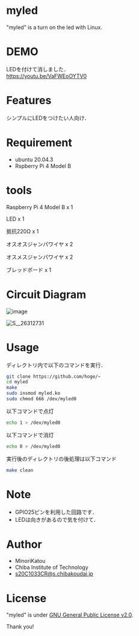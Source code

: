 # myled

"myled" is a turn on the led with Linux.

# DEMO

LEDを付けて消しました．<br>
https://youtu.be/VaFWEoOYTV0

# Features

シンプルにLEDをつけたい人向け．

# Requirement

* ubuntu 20.04.3
* Rspberry Pi 4 Model B

# tools

Raspberry Pi 4 Model B x 1<br>

LED x 1<br>

抵抗220Ω x 1<br>

オスオスジャンパワイヤ x 2<br>

オスメスジャンパワイヤ x 2<br>

ブレッドボード x 1<br>

# Circuit Diagram

![image](https://user-images.githubusercontent.com/93694457/146134518-958ef9a3-3ed2-437d-ba1c-82c351d52705.png)

![S__26312731](https://user-images.githubusercontent.com/93694457/146136522-9e81728b-2aa8-4c44-a57d-1fdd5d6341b5.jpg)

# Usage

ディレクトリ内で以下のコマンドを実行．

```bash
git clone https://github.com/hoge/~
cd myled
make
sudo insmod myled.ko
sudo chmod 666 /dev/myled0
```
以下コマンドで点灯

```bash
echo 1 > /dev/myled0
```

以下コマンドで消灯

```bash
echo 0 > /dev/myled0
```

実行後のディレクトリの後処理は以下コマンド

```bash
make clean
```

# Note

* GPIO25ピンを利用した回路です．
* LEDは向きがあるので気を付けて．

# Author

* MinoriKatou
* Chiba Institute of Technology
* s20C1033CR@s.chibakoudai.jp

# License

"myled" is under [GNU General Public License v2.0](https://www.gnu.org/licenses/).

Thank you!
